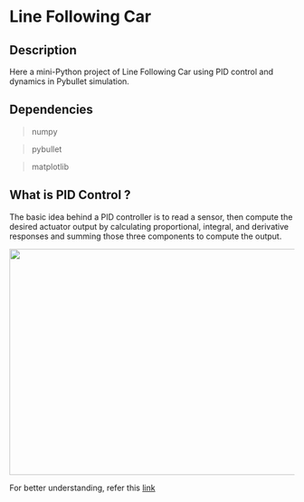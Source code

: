 # Line Following Car

## Description
Here a mini-Python project of Line Following Car using PID control and dynamics in Pybullet simulation.

## Dependencies
> numpy

> pybullet

> matplotlib

## What is PID Control ?
The basic idea behind a PID controller is to read a sensor, then compute the desired actuator output by calculating proportional, integral, and derivative responses and summing those three components to compute the output.

<p align="center">
 <img  width="800" height="400" src="http://stm32f4-discovery.net/wp-content/uploads/pid-controller-diagram.png">
 <p align="center">
  
For better understanding, refer this [link](https://www.youtube.com/watch?v=4Y7zG48uHRo)

## 
